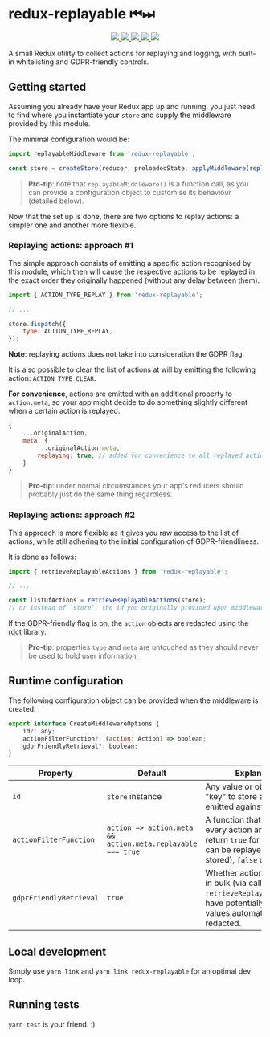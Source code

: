 # redux-replayable ⏮⏭

<p align="center">
    <a href="https://travis-ci.org/klauspaiva/redux-replayable">
        <img src="https://img.shields.io/travis/klauspaiva/redux-replayable.svg">
    </a>
    <a href="https://github.com/klauspaiva/redux-replayable">
        <img src="https://img.shields.io/github/license/klauspaiva/redux-replayable.svg">
    </a>
    <a href="https://github.com/klauspaiva/redux-replayable">
        <img src="https://img.shields.io/github/last-commit/klauspaiva/redux-replayable.svg">
    </a>
    <a href="https://www.npmjs.com/package/redux-replayable">
        <img src="https://img.shields.io/npm/dt/redux-replayable.svg">
    </a>
    <a href="https://www.npmjs.com/package/redux-replayable">
        <img src="https://img.shields.io/npm/v/redux-replayable.svg">
    </a>
</p>

A small Redux utility to collect actions for replaying and logging, with built-in whitelisting and GDPR-friendly controls.

## Getting started

Assuming you already have your Redux app up and running, you just need to find where you instantiate your `store` and supply the middleware provided by this module.

The minimal configuration would be:

```js
import replayableMiddleware from 'redux-replayable';

const store = createStore(reducer, preloadedState, applyMiddleware(replayableMiddleware()));
```

> **Pro-tip**: note that `replayableMiddleware()` is a function call, as you can provide a configuration object to customise its behaviour (detailed below).

Now that the set up is done, there are two options to replay actions: a simpler one and another more flexible.

### Replaying actions: approach #1

The simple approach consists of emitting a specific action recognised by this module, which then will cause the respective actions to be replayed in the exact order they originally happened (without any delay between them).

```js
import { ACTION_TYPE_REPLAY } from 'redux-replayable';

// ...

store.dispatch({
    type: ACTION_TYPE_REPLAY,
});
```

**Note**: replaying actions does not take into consideration the GDPR flag.

It is also possible to clear the list of actions at will by emitting the following action: `ACTION_TYPE_CLEAR`.

**For convenience**, actions are emitted with an additional property to `action.meta`, so your app might decide to do something slightly different when a certain action is replayed.

```js
{
    ...originalAction,
    meta: {
        ...originalAction.meta,
        replaying: true, // added for convenience to all replayed actions
    }
}
```

> **Pro-tip**: under normal circumstances your app's reducers should probably just do the same thing regardless.

### Replaying actions: approach #2

This approach is more flexible as it gives you raw access to the list of actions, while still adhering to the initial configuration of GDPR-friendliness.

It is done as follows:

```js
import { retrieveReplayableActions } from 'redux-replayable';

// ...

const listOfActions = retrieveReplayableActions(store);
// or instead of `store`, the id you originally provided upon middleware creation
```

If the GDPR-friendly flag is on, the `action` objects are redacted using the [rdct](https://github.com/whiskeredwonder/rdct) library.

> **Pro-tip**: properties `type` and `meta` are untouched as they should never be used to hold user information.

## Runtime configuration

The following configuration object can be provided when the middleware is created:

```js
export interface CreateMiddlewareOptions {
    id?: any;
    actionFilterFunction?: (action: Action) => boolean;
    gdprFriendlyRetrieval?: boolean;
}
```

| Property                | Default                                                    | Explanation                                                                                                                           |
| ----------------------- | ---------------------------------------------------------- | ------------------------------------------------------------------------------------------------------------------------------------- |
| `id`                    | `store` instance                                           | Any value or object used as "key" to store actions emitted against.                                                                   |
| `actionFilterFunction`  | `action => action.meta && action.meta.replayable === true` | A function that receives every action and should return `true` for actions that can be replayed (so stored), `false` otherwise.       |
| `gdprFriendlyRetrieval` | `true`                                                     | Whether actions retrieved in bulk (via call to `retrieveReplayableActions`) have potentially sensitive values automatically redacted. |

## Local development

Simply use `yarn link` and `yarn link redux-replayable` for an optimal dev loop.

## Running tests

`yarn test` is your friend. :)

